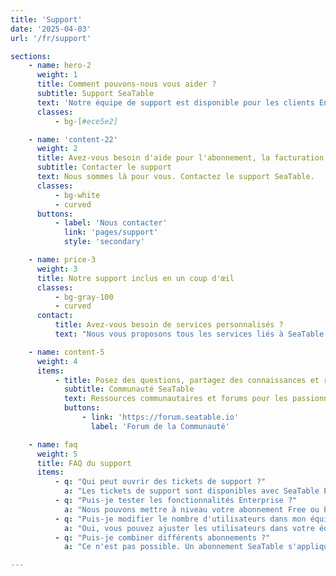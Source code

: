 ```yaml
---
title: 'Support'
date: '2025-04-03'
url: '/fr/support'

sections:
    - name: hero-2
      weight: 1
      title: Comment pouvons-nous vous aider ?
      subtitle: Support SeaTable
      text: 'Notre équipe de support est disponible pour les clients Enterprise. La Communauté SeaTable aide pour toutes sortes de questions.'
      classes:
          - bg-[#ece5e2]

    - name: 'content-22'
      weight: 2
      title: Avez-vous besoin d'aide pour l'abonnement, la facturation, les erreurs ou l'utilisation de SeaTable ?
      subtitle: Contacter le support
      text: Nous sommes là pour vous. Contactez le support SeaTable.
      classes:
          - bg-white
          - curved
      buttons:
          - label: 'Nous contacter'
            link: 'pages/support'
            style: 'secondary'

    - name: price-3
      weight: 3
      title: Notre support inclus en un coup d'œil
      classes:
          - bg-gray-100
          - curved
      contact:
          title: Avez-vous besoin de services personnalisés ?
          text: "Nous vous proposons tous les services liés à SeaTable en un seul endroit. Par exemple : installation, maintenance et exploitation, développements personnalisés et formations. Contactez-nous !"

    - name: content-5
      weight: 4
      items:
          - title: Posez des questions, partagez des connaissances et résolvez des problèmes.
            subtitle: Communauté SeaTable
            text: Ressources communautaires et forums pour les passionnés de Docker afin de discuter des solutions techniques, échanger des idées et rester connectés.
            buttons:
                - link: 'https://forum.seatable.io'
                  label: 'Forum de la Communauté'

    - name: faq
      weight: 5
      title: FAQ du support
      items:
          - q: "Qui peut ouvrir des tickets de support ?"
            a: "Les tickets de support sont disponibles avec SeaTable Enterprise ou SeaTable Dedicated. Les clients Free et Plus peuvent toujours demander de l'aide sur le Forum de la Communauté."
          - q: "Puis-je tester les fonctionnalités Enterprise ?"
            a: "Nous pouvons mettre à niveau votre abonnement Free ou Plus vers un abonnement Enterprise gratuitement pour une durée limitée. Veuillez nous envoyer une demande via la gestion d'équipe."
          - q: "Puis-je modifier le nombre d'utilisateurs dans mon équipe ?"
            a: "Oui, vous pouvez ajuster les utilisateurs dans votre équipe à tout moment. Avec SeaTable Cloud Free, Plus et Enterprise, vous pouvez le faire vous-même via la gestion d'équipe. Pour SeaTable Dedicated, veuillez contacter votre représentant personnel.<br/><br/>La taille de l'équipe dans l'abonnement Free est limitée à 25. Pour les autres abonnements SeaTable Cloud et SeaTable Dedicated, le nombre d\'utilisateurs est illimité."
          - q: "Puis-je combiner différents abonnements ?"
            a: "Ce n'est pas possible. Un abonnement SeaTable s'applique toujours à une équipe entière, c'est-à-dire tous les membres. Si vous souhaitez utiliser les fonctionnalités supplémentaires et limites plus élevées de l'abonnement Plus ou Enterprise, vous devez acheter une licence correspondante pour tous les membres actifs de l'équipe."

---
```

